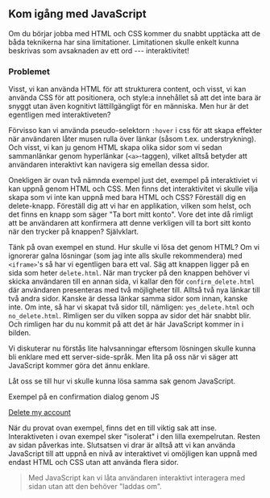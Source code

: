 ## Kom igång med JavaScript

Om du börjar jobba med HTML och CSS kommer du snabbt upptäcka att de båda teknikerna har sina limitationer. Limitationen skulle enkelt kunna beskrivas som avsaknaden av ett ord --- interaktivitet!

### Problemet

Visst, vi kan använda HTML för att strukturera content, och visst, vi kan använda CSS för att positionera, och style:a innehållet så att det inte bara är snyggt utan även kognitivt lättillgängligt för en människa. Men hur är det egentligen med interaktiveten?

Förvisso kan vi använda pseudo-selektorn `:hover` i css för att skapa effekter när användaren låter musen rulla över länkar (såsom t.ex. understrykning). Och visst, vi kan ju genom HTML skapa olika sidor som vi sedan sammanlänkar genom hyperlänkar (`<a>`-taggen), vilket alltså betyder att användaren interaktivt kan navigera sig emellan dessa sidor.

Onekligen är ovan två nämnda exempel just det, exempel på interaktiviet vi kan uppnå genom HTML och CSS. Men finns det interaktivitet vi skulle vilja skapa som vi inte kan uppnå med bara HTML och CSS? Föreställ dig en delete-knapp. Föreställ dig att vi har en applikation, vilken som helst, och det finns en knapp som säger "Ta bort mitt konto". Vore det inte då rimligt att be användaren att konfirmera att denne verkligen vill ta bort sitt konto när den trycker på knappen? Självklart.

Tänk på ovan exempel en stund. Hur skulle vi lösa det genom HTML? Om vi ignorerar galna lösningar (som jag inte alls skulle rekommendera) med `<iframe>`'s så har vi egentligen bara ett val. Säg att knappen ligger på en sida som heter `delete.html`. När man trycker på den knappen behöver vi skicka användaren till en annan sida, vi kallar den för `confirm_delete.html` där användaren presenteras med två möjligheter till. Alltså två nya länkar till två andra sidor. Kanske är dessa länkar samma sidor som innan, kanske inte. Om inte, så har vi skapat två sidor till, nämligen: `yes_delete.html` och `no_delete.html`. Rimligen ser du vilken soppa av sidor det här snabbt blir. Och rimligen har du nu kommit på att det är här JavaScript kommer in i bilden.

Vi diskuterar nu förstås lite halvsanningar eftersom lösningen skulle kunna bli enklare med ett server-side-språk. Men lita på oss när vi säger att JavaScript kommer göra det ännu enklare.

Låt oss se till hur vi skulle kunna lösa samma sak genom JavaScript.

Exempel på en confirmation dialog genom JS

[Delete my account][0]

När du provat ovan exempel, finns det en till viktig sak att inse. Interaktiveten i ovan exempel sker "isolerat" i den lilla exempelrutan. Resten av sidan påverkas inte. Slutsatsen vi drar är alltså att vi kan använda JavaScript till att uppnå en nivå av interaktivet vi omöjligen kan uppnå med endast HTML och CSS utan att använda flera sidor.
> 
> Med JavaScript kan vi låta användaren interaktivt interagera med sidan utan att den behöver "laddas om".



[0]: #